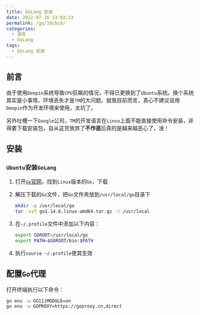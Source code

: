 ```yaml
---
title: GoLang 安装
date: 2022-07-16 13:03:23
permalink: /go/18cbc8/
categories:
  - 语言
  - GoLang
tags:
  - GoLang 安装
---
```


## 前言

由于使用`Deepin`系统导致`CPU`狂飙的情况，不得已更换到了`Ubuntu`系统。换个系统其实是小事情，环境丢失才是`TM`的大问题。就我目前而言，真心不建议说用`Deepin`作为开发环境来使用，太坑了。

另外吐槽一下`Google`公司，`TM`的开发语言在`Linux`上面不能直接使用命令安装，非得要下载安装包，自从这货放弃了**不作恶**后真的是越来越恶心了，淦！

<!-- more -->

## 安装

### `Ubuntu`安装`GoLang`

1. 打开[`Go`官网](https://golang.org/dl/)，找到`Linux`版本的`Go`，下载

2. 解压下载的`Go`文件，把`Go`文件夹放到`/usr/local/go`目录下

    ```bash
    mkdir -p /usr/local/go
    tar -xzf go1.14.6.linux-amd64.tar.gz -C /usr/local
    ```

3. 在`~/.profile`文件中添加以下内容：

    ```bash
    export GOROOT=/usr/local/go
    export PATH=$GOROOT/bin:$PATH
    ```

4. 执行`source ~/.profile`使其生效


## 配置`Go`代理

打开终端执行以下命令：

```bash
go env -w GO111MODULE=on
go env -w GOPROXY=https://goproxy.cn,direct
```